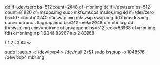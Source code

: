dd if=/dev/zero bs=512 count=2048 of=mbr.img
dd if=/dev/zero bs=512 count=81920 of=msdos.img
sudo mkfs.msdos msdos.img
dd if=/dev/zero bs=512 count=10240 of=swap.img
mkswap swap.img
dd if=msdos.img conv=notrunc oflag=append bs=512 seek=2048 of=mbr.img
dd if=swap.img conv=notrunc oflag=append bs=512 seek=83968 of=mbr.img
fdisk mbr.img
n
p
1
2048
83967
n
p
2
83968

t
1
7
t
2
82
w

sudo losetup -d /dev/loop4 > /dev/null 2>&1
sudo losetup -o 1048576 /dev/loop4 mbr.img




